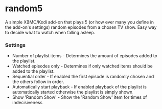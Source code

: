 random5
=======

A simple XBMC/Kodi add-on that plays 5 (or how ever many you define in the add-on's settings) random episodes from a 
chosen TV show. Easy way to decide what to watch when falling asleep.

### Settings ###
* Number of playlist items - Determines the amount of episodes added to the playlist.
* Watched episodes only - Determines if only watched items should be added to the playlist.
* Sequential order - If enabled the first episode is randomly chosen and the others follow in order.
* Automatically start playback - If enabled playback of the playlist is automatically started otherwise the playlist
is simply shown.
* Show 'Random Show' - Show the 'Random Show' item for times of indecisiveness. 